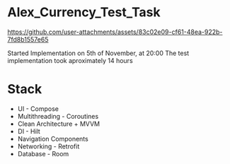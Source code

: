 # Alex_Currency_Test_Task
https://github.com/user-attachments/assets/83c02e09-cf61-48ea-922b-7fd8b1557e65

Started Implementation on 5th of November, at 20:00 
The test implementation took aproximately 14 hours

# Stack
* UI - Compose
* Multithreading - Coroutines
* Clean Architecture + MVVM
* DI - Hilt
* Navigation Components
* Networking - Retrofit
* Database - Room
